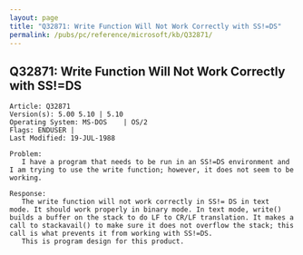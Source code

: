 ```yaml
---
layout: page
title: "Q32871: Write Function Will Not Work Correctly with SS!=DS"
permalink: /pubs/pc/reference/microsoft/kb/Q32871/
---
```


## Q32871: Write Function Will Not Work Correctly with SS!=DS

	Article: Q32871
	Version(s): 5.00 5.10 | 5.10
	Operating System: MS-DOS    | OS/2
	Flags: ENDUSER |
	Last Modified: 19-JUL-1988
	
	Problem:
	   I have a program that needs to be run in an SS!=DS environment and
	I am trying to use the write function; however, it does not seem to be
	working.
	
	Response:
	   The write function will not work correctly in SS!= DS in text
	mode. It should work properly in binary mode. In text mode, write()
	builds a buffer on the stack to do LF to CR/LF translation. It makes a
	call to stackavail() to make sure it does not overflow the stack; this
	call is what prevents it from working with SS!=DS.
	   This is program design for this product.
